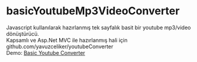 # basicYoutubeMp3VideoConverter
Javascript kullanılarak hazırlanmış tek sayfalık basit bir youtube mp3/video dönüştürücü.<br>
Kapsamlı ve Asp.Net MVC ile hazırlanmış hali için github.com/yavuzceliker/youtubeConverter<br>
Demo: <a href="http://yavuzceliker.github.io/basicYoutubeMp3VideoConverter">Basic Youtube Converter</a>

